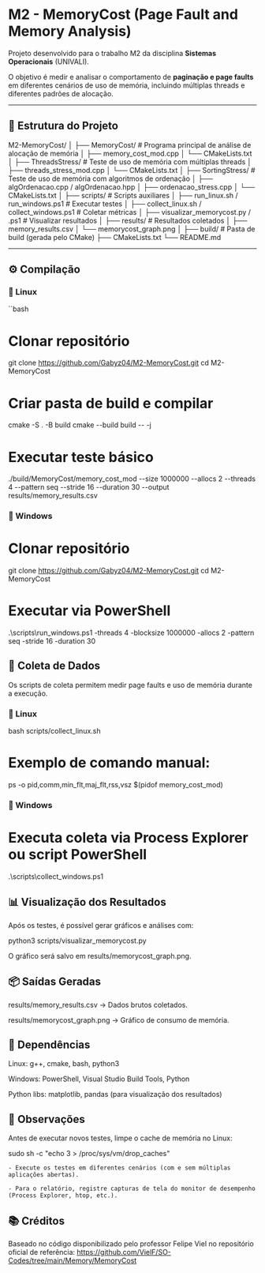 # M2 - MemoryCost (Page Fault and Memory Analysis)

Projeto desenvolvido para o trabalho M2 da disciplina **Sistemas Operacionais** (UNIVALI).

O objetivo é medir e analisar o comportamento de **paginação e page faults** em diferentes cenários de uso de memória,
incluindo múltiplas threads e diferentes padrões de alocação.

---

## 📁 Estrutura do Projeto

M2-MemoryCost/
│
├── MemoryCost/ # Programa principal de análise de alocação de memória
│ ├── memory_cost_mod.cpp
│ └── CMakeLists.txt
│
├── ThreadsStress/ # Teste de uso de memória com múltiplas threads
│ ├── threads_stress_mod.cpp
│ └── CMakeLists.txt
│
├── SortingStress/ # Teste de uso de memória com algoritmos de ordenação
│ ├── algOrdenacao.cpp / algOrdenacao.hpp
│ ├── ordenacao_stress.cpp
│ └── CMakeLists.txt
│
├── scripts/ # Scripts auxiliares
│ ├── run_linux.sh / run_windows.ps1 # Executar testes
│ ├── collect_linux.sh / collect_windows.ps1 # Coletar métricas
│ ├── visualizar_memorycost.py / .ps1 # Visualizar resultados
│
├── results/ # Resultados coletados
│ ├── memory_results.csv
│ └── memorycost_graph.png
│
├── build/ # Pasta de build (gerada pelo CMake)
├── CMakeLists.txt
└── README.md


---

## ⚙️ Compilação

### 🔹 Linux

``bash
# Clonar repositório
git clone https://github.com/Gabyz04/M2-MemoryCost.git
cd M2-MemoryCost

# Criar pasta de build e compilar
cmake -S . -B build
cmake --build build -- -j

# Executar teste básico
./build/MemoryCost/memory_cost_mod --size 1000000 --allocs 2 --threads 4 --pattern seq --stride 16 --duration 30 --output results/memory_results.csv


### 🔹 Windows

# Clonar repositório
git clone https://github.com/Gabyz04/M2-MemoryCost.git
cd M2-MemoryCost

# Executar via PowerShell
.\scripts\run_windows.ps1 -threads 4 -blocksize 1000000 -allocs 2 -pattern seq -stride 16 -duration 30

## 🧪 Coleta de Dados

Os scripts de coleta permitem medir page faults e uso de memória durante a execução.

### 🔹 Linux

bash scripts/collect_linux.sh

# Exemplo de comando manual:
ps -o pid,comm,min_flt,maj_flt,rss,vsz $(pidof memory_cost_mod)

### 🔹 Windows

# Executa coleta via Process Explorer ou script PowerShell
.\scripts\collect_windows.ps1

## 📊 Visualização dos Resultados

Após os testes, é possível gerar gráficos e análises com:

python3 scripts/visualizar_memorycost.py

O gráfico será salvo em results/memorycost_graph.png.

## 📦 Saídas Geradas

results/memory_results.csv → Dados brutos coletados.

results/memorycost_graph.png → Gráfico de consumo de memória.

## 🧰 Dependências

Linux: g++, cmake, bash, python3

Windows: PowerShell, Visual Studio Build Tools, Python

Python libs: matplotlib, pandas (para visualização dos resultados)

## 🏁 Observações

Antes de executar novos testes, limpe o cache de memória no Linux:

sudo sh -c "echo 3 > /proc/sys/vm/drop_caches"


    - Execute os testes em diferentes cenários (com e sem múltiplas aplicações abertas).

    - Para o relatório, registre capturas de tela do monitor de desempenho (Process Explorer, htop, etc.).

## 📚 Créditos

Baseado no código disponibilizado pelo professor Felipe Viel no repositório oficial de referência:
https://github.com/VielF/SO-Codes/tree/main/Memory/MemoryCost